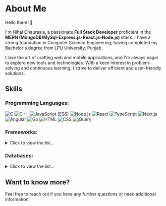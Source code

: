 <!-- <p align="center">
    <img src="https://tanaytoshniwal.me/assets/images/nametag.png" width="350px" alt="tanay toshniwal" />
</p>
<p align="center">
    <img src="https://github-readme-stats.vercel.app/api?username=tanaytoshniwal&show_icons=true&count_private=true&theme=dark"/>
</p> -->

# About Me
Hello there! 👋

I'm Nihal Chaurasia, a passionate **Full Stack Developer** proficient in the **MERN (MongoDB/MySql-Express.js-React.js-Node.js)** stack. I have a strong foundation in Computer Science Engineering, having completed my Bachelor's degree from LPU University, Punjab.

I love the art of crafting web and mobile applications, and I'm always eager to explore new tools and technologies. With a keen interest in problem-solving and continuous learning, I strive to deliver efficient and user-friendly solutions.

## Skills
### Programming Languages:

![C](https://img.shields.io/badge/C-lightgrey) ![C++](https://img.shields.io/badge/C++-ff69b4) ![JavaScript (ES6)](https://img.shields.io/badge/JavaScript%20(ES6)-violet) ![Node.js](https://img.shields.io/badge/Node.js-black) ![React](https://img.shields.io/badge/React-brightred) ![TypeScript](https://img.shields.io/badge/TypeScript-yellow) ![Next.js](https://img.shields.io/badge/Next.js-blue) ![Angular](https://img.shields.io/badge/Angular-red) ![Go](https://img.shields.io/badge/Go-00ADD8) ![HTML](https://img.shields.io/badge/HTML-orange) ![CSS](https://img.shields.io/badge/CSS-blueviolet) ![jQuery](https://img.shields.io/badge/jQuery-blue)

<!-- * C/C++
* Java SE
* Python 3
* JavaScript (ES6)
* TypeScript -->

### Frameworks:

<details>
    <summary>Click to view the list...</summary>
    <ul>
        <li>MERN (MongoDB/MySql-Express.js-React.js-Node.js)</li>
        <li>React</li>
        <li>Redux</li>
        <li>Node.js</li>
        <li>PHP</li>
        <li>Next.js</li>
        <li>Angular</li>
    </ul>
</details>

### Databases:

<details>
    <summary>Click to view the list...</summary>
    <ul>
        <li>MongoDB</li>
        <li>MySQL</li>
    </ul>
</details>

## Want to know more?

<!-- My Portfolio: [https://tanaytoshniwal.me](https://tanaytoshniwal.me) -->
<!-- 


<img alt="GitHub followers" src="https://img.shields.io/github/followers/nhlchrs?label=Follow%20Me&style=social" />

-----
Credits: [nhlchrs](https://github.com/nhlchrs)

Last Edited on: 30/08/2020
 -->

Feel free to reach out if you have any further questions or need additional information.

